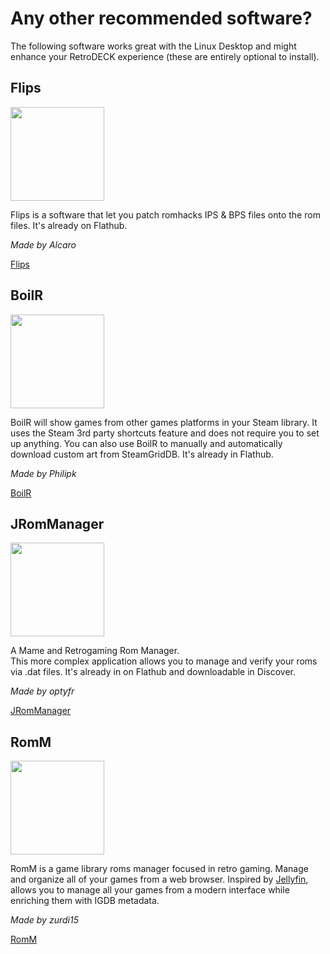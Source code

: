 # Any other recommended software?

The following software works great with the Linux Desktop and might enhance your RetroDECK experience (these are entirely optional to install).

## Flips

<img src="../../../wiki_images/logos/flips-logo.png" width="150">

Flips is a software that let you patch romhacks IPS & BPS files onto the rom files.
It's already on Flathub.

_Made by Alcaro_

[Flips](https://flathub.org/apps/details/com.github.Alcaro.Flips)

## BoilR

<img src="../../../wiki_images/logos/boilr-logo.png" width="150">

BoilR will show games from other games platforms in your Steam library. It uses the Steam 3rd party shortcuts feature and does not require you to set up anything. You can also use BoilR to manually and automatically download custom art from SteamGridDB. It's already in Flathub.

_Made by Philipk_

[BoilR](https://flathub.org/apps/details/io.github.philipk.boilr)

## JRomManager

<img src="../../../wiki_images/logos/jrommanager-logo.png" width="150">

A Mame and Retrogaming Rom Manager. <br>
This more complex application allows you to manage and verify your roms via .dat files. It's already in on Flathub and downloadable in Discover.

_Made by optyfr_

[JRomManager](https://flathub.org/apps/details/com.github.optyfr.JRomManager)<br>

## RomM

<img src="../../../wiki_images/logos/romm-logo.svg" width="150">

RomM is a game library roms manager focused in retro gaming. Manage and organize all of your games from a web browser.
Inspired by [Jellyfin](https://jellyfin.org/), allows you to manage all your games from a modern interface while enriching them with IGDB metadata.

_Made by zurdi15_

[RomM](https://github.com/zurdi15/romm)




